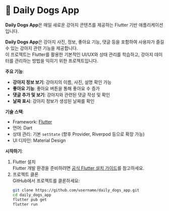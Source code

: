 # 🐾 Daily Dogs App

**Daily Dogs App**은 매일 새로운 강아지 콘텐츠를 제공하는 Flutter 기반 애플리케이션입니다.

**Daily Dogs App**은 강아지 사진, 정보, 좋아요 기능, 댓글 등을 포함하여 사용자가 즐길 수 있는 강아지 관련 기능을 제공합니다.  
이 프로젝트는 Flutter를 활용한 기본적인 UI/UX와 상태 관리를 학습하고, 강아지 데이터를 관리하는 방법을 익히기 위한 프로젝트입니다.

**주요 기능**:  
- **강아지 정보 보기**: 강아지의 이름, 사진, 설명 확인 가능  
- **좋아요 기능**: 좋아요 버튼을 통해 좋아요 수 증가  
- **댓글 추가 및 보기**: 강아지와 관련된 댓글 작성 및 확인  
- **날짜 표시**: 강아지 정보가 생성된 날짜를 확인

**기술 스택**:  
- Framework: [Flutter](https://flutter.dev/)  
- 언어: Dart  
- 상태 관리: 기본 `setState` (향후 Provider, Riverpod 등으로 확장 가능)  
- UI 디자인: Material Design

**시작하기**:  
1. Flutter 설치  
Flutter 개발 환경을 준비하려면 [공식 Flutter 설치 가이드](https://docs.flutter.dev/get-started/install)를 참고하세요.  
2. 프로젝트 클론  
GitHub에서 프로젝트를 클론하세요:  
   ```bash
   git clone https://github.com/username/daily_dogs_app.git
   cd daily_dogs_app
   flutter pub get
   flutter run


